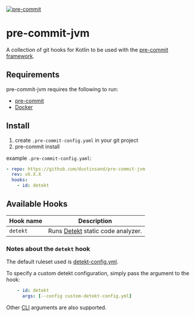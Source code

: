 [![pre-commit](https://img.shields.io/badge/pre--commit-enabled-brightgreen?logo=pre-commit&logoColor=white)](https://github.com/dustinsand/pre-commit-jvm)

pre-commit-jvm
===============

A collection of git hooks for Kotlin to be used with the [pre-commit framework](http://pre-commit.com).

## Requirements

pre-commit-jvm requires the following to run:

  * [pre-commit](http://pre-commit.com)
  * [Docker](https://www.docker.com)

## Install

1. create `.pre-commit-config.yaml` in your git project
2. pre-commit install

example `.pre-commit-config.yaml`:

```yaml
- repo: https://github.com/dustinsand/pre-commit-jvm
  rev: vX.X.X
  hooks:
    - id: detekt
```

## Available Hooks

| Hook name       | Description                                                                                        |
| --------------- | -------------------------------------------------------------------------------------------------- |
| `detekt`           | Runs [Detekt](https://detekt.github.io/detekt/) static code analyzer.                                        |

### Notes about the `detekt` hook

The default ruleset used is [detekt-config.yml](https://github.com/dustinsand/pre-commit-jvm/detekt-config.yml).

To specify a custom detekt configuration, simply pass the argument to the hook:

```yaml
    - id: detekt
      args: [--config custom-detekt-config.yml]
```

Other [CLI](https://arturbosch.github.io/detekt/cli.html) arguments are also supported.
